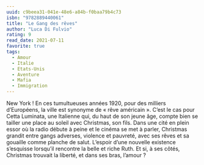 ```yaml
---
uuid: c9beea31-041e-48e6-a84b-f0baa79b4c73
isbn: "9782889440061"
title: "Le Gang des rêves"
author: "Luca Di Fulvio"
rating: 9
read_date: 2021-07-11
favorite: true
tags:
  - Amour
  - Italie
  - Etats-Unis
  - Aventure
  - Mafia
  - Immigration
---
```


New York ! En ces tumultueuses années 1920, pour des milliers d’Européens, la ville est synonyme de « rêve américain ». C’est le cas pour Cetta Luminata, une Italienne qui, du haut de son jeune âge, compte bien se tailler une place au soleil avec Christmas, son fils.
Dans une cité en plein essor où la radio débute à peine et le cinéma se met à parler, Christmas grandit entre gangs adverses, violence et pauvreté, avec ses rêves et sa gouaille comme planche de salut. L’espoir d’une nouvelle existence s’esquisse lorsqu’il rencontre la belle et riche Ruth. Et si, à ses côtés, Christmas trouvait la liberté, et dans ses bras, l’amour ?
